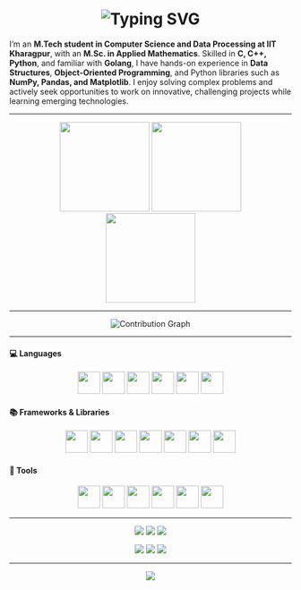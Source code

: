 <!-- Typing Animation Header -->

<h1 align="center">
  <img src="https://readme-typing-svg.herokuapp.com?font=Fira+Code&size=30&duration=3000&pause=500&color=F700F7&center=true&vCenter=true&width=800&lines=Hi%2C+I%27m+Tanmoy+Giri;Computer+Science+%26+Data+Processing;M.Tech+%40+IIT+Kharagpur;Aspiring+Software+Engineer" alt="Typing SVG" />
</h1>

I’m an **M.Tech student in Computer Science and Data Processing at IIT Kharagpur**, with an **M.Sc. in Applied Mathematics**. Skilled in **C, C++, Python**, and familiar with **Golang**, I have hands-on experience in **Data Structures**, **Object-Oriented Programming**, and Python libraries such as **NumPy, Pandas, and Matplotlib**. I enjoy solving complex problems and actively seek opportunities to work on innovative, challenging projects while learning emerging technologies.  

---
<div align="center">
  <img src="https://github-readme-stats.vercel.app/api?username=iamtgiri&show_icons=true&theme=radical&hide_border=true" height="160" />
  <img src="https://github-readme-stats.vercel.app/api/top-langs?username=iamtgiri&layout=compact&theme=radical&hide_border=true" height="160" />
</div>

<div align="center">
  <img src="https://github-readme-streak-stats.herokuapp.com?user=iamtgiri&theme=radical&hide_border=true" height="160" />
</div>

---
<div align="center">
  <img src="https://github-readme-activity-graph.vercel.app/graph?username=iamtgiri&bg_color=000000&color=00D9FF&line=FF007F&point=00FF7F&area=true&hide_border=true" alt="Contribution Graph" />
</div>

---

#### 💻 Languages
<p align="center">
  <img src="https://cdn.jsdelivr.net/gh/devicons/devicon/icons/c/c-original.svg" height="40" />
  <img src="https://cdn.jsdelivr.net/gh/devicons/devicon/icons/cplusplus/cplusplus-original.svg" height="40" />
  <img src="https://cdn.jsdelivr.net/gh/devicons/devicon/icons/python/python-original.svg" height="40" />
  <img src="https://cdn.jsdelivr.net/gh/devicons/devicon/icons/html5/html5-original.svg" height="40" />
  <img src="https://cdn.jsdelivr.net/gh/devicons/devicon/icons/css3/css3-original.svg" height="40" />
  <img src="https://cdn.jsdelivr.net/gh/devicons/devicon@latest/icons/go/go-original-wordmark.svg" height="40" />
          
</p>

#### 📚 Frameworks & Libraries
<p align="center">
  <img src="https://cdn.jsdelivr.net/gh/devicons/devicon/icons/flask/flask-original.svg" height="40" />
  <img src="https://cdn.jsdelivr.net/gh/devicons/devicon/icons/tensorflow/tensorflow-original.svg" height="40" />
  <img src="https://cdn.jsdelivr.net/gh/devicons/devicon@latest/icons/keras/keras-original.svg" height="40" />
          
  <img src="https://cdn.jsdelivr.net/gh/devicons/devicon/icons/pandas/pandas-original.svg" height="40" />
  <img src="https://cdn.jsdelivr.net/gh/devicons/devicon/icons/streamlit/streamlit-original.svg" height="40" />
  <img src="https://cdn.jsdelivr.net/gh/devicons/devicon/icons/numpy/numpy-original.svg" height="40" />
  <img src="https://cdn.jsdelivr.net/gh/devicons/devicon/icons/matplotlib/matplotlib-original.svg" height="40" />
</p>

#### 🔧 Tools
<p align="center">
  <img src="https://cdn.jsdelivr.net/gh/devicons/devicon@latest/icons/mysql/mysql-original-wordmark.svg" height="40" />
  <img src="https://cdn.jsdelivr.net/gh/devicons/devicon/icons/linux/linux-original.svg" height="40" />
  <img src="https://cdn.jsdelivr.net/gh/devicons/devicon/icons/git/git-original.svg" height="40" />
  <img src="https://cdn.jsdelivr.net/gh/devicons/devicon@latest/icons/googlecolab/googlecolab-original.svg" height="40" />          
  <img src="https://cdn.jsdelivr.net/gh/devicons/devicon/icons/jupyter/jupyter-original.svg" height="40" />
  <img src="https://cdn.jsdelivr.net/gh/devicons/devicon/icons/vscode/vscode-original.svg" height="40" />
</p>

---
<p align="center">
  <a href="mailto:tanmoygiri333@gmail.com"><img src="https://img.shields.io/badge/Gmail-FF4B4B?style=for-the-badge&logo=gmail&logoColor=white" /></a>
  <a href="https://www.linkedin.com/in/iamtgiri"><img src="https://img.shields.io/badge/LinkedIn-00D9FF?style=for-the-badge&logo=linkedin&logoColor=black" /></a>
  <a href="https://github.com/iamtgiri"><img src="https://img.shields.io/badge/GitHub-000000?style=for-the-badge&logo=github&logoColor=white" /></a>
</p>
<p align="center">
  <a href="https://leetcode.com/u/iamtgiri/"><img src="https://img.shields.io/badge/LeetCode%20(P)-FFA116?style=for-the-badge&logo=leetcode&logoColor=black" /></a>
  <a href="https://leetcode.com/u/tanmoygiri/"><img src="https://img.shields.io/badge/LeetCode%20(C)-E04224?style=for-the-badge&logo=leetcode&logoColor=black" /></a>
  <a href="https://www.geeksforgeeks.org/user/iamtgiri/"><img src="https://img.shields.io/badge/GeeksforGeeks-0F9D58?style=for-the-badge&logo=geeksforgeeks&logoColor=white" /></a>
</p>


---

<p align="center">
  <img src="https://komarev.com/ghpvc/?username=iamtgiri&label=Profile%20Views&color=0426BD&style=for-the-badge" />
</p>

